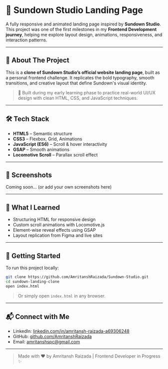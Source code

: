 # 🌇 Sundown Studio Landing Page 

A fully responsive and animated landing page inspired by **Sundown Studio**. This project was one of the first milestones in my **Frontend Development journey**, helping me explore layout design, animations, responsiveness, and interaction patterns.

---

## 🚀 About The Project

This is a **clone of Sundown Studio’s official website landing page**, built as a personal frontend challenge. It replicates the bold typography, smooth transitions, and creative layout that define Sundown's visual identity.

> 🔨 Built during my early learning phase to practice real-world UI/UX design with clean HTML, CSS, and JavaScript techniques.

---

## 🛠️ Tech Stack

* **HTML5** – Semantic structure
* **CSS3** – Flexbox, Grid, Animations
* **JavaScript (ES6)** – Scroll & hover interactivity
* **GSAP** – Smooth animations
* **Locomotive Scroll** – Parallax scroll effect

---

## 📸 Screenshots

Coming soon... (or add your own screenshots here)

---

## 🧠 What I Learned

* Structuring HTML for responsive design
* Custom scroll animations with Locomotive.js
* Element-wise reveal effects using GSAP
* Layout replication from Figma and live sites

---

## 🏁 Getting Started

To run this project locally:

```bash
git clone https://github.com/AmritanshRaizada/Sundown-Studio.git
cd sundown-landing-clone
open index.html
```

> Or simply open `index.html` in any browser.

---

## 📬 Connect with Me

* LinkedIn: [linkedin.com/in/amritansh-raizada-a69306248](https://linkedin.com/in/amritansh-raizada-a69306248)
* GitHub: [github.com/AmritanshRaizada](https://github.com/AmritanshRaizada)
* Email: [amritanshspc@gmail.com](mailto:amritanshspc@gmail.com)

---

> Made with ❤️ by Amritansh Raizada | Frontend Developer in Progress ✨
